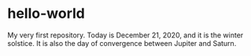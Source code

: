 # hello-world
My very first repository.
Today is December 21, 2020, and it is the winter solstice. It is also the day of convergence between Jupiter and Saturn.
